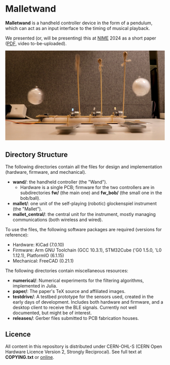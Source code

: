 # Malletwand

**Malletwand** is a handheld controller device in the form of a pendulum, which can act as an input interface to the timing of musical playback.

We presented (or, will be presenting) this at [NIME](https://nime.org/) 2024 as a short paper ([PDF](paper/paper.pdf), video to-be-uploaded).

![Banner image: the white balls of the controllers swinging in the air, in front of a prototype self-playing glockenspiel](paper/Mw_Banner.jpg)

## Directory Structure

The following directories contain all the files for design and implementation (hardware, firmware, and mechanical).
- **wand/**: the handheld controller (the "Wand").
  - Hardware is a single PCB; firmware for the two controllers are in subdirectories **fw/** (the main one) and **fw_bob/** (the small one in the bob/ball).
- **mallet/**: one unit of the self-playing (robotic) glockenspiel instrument (the "Mallet").
- **mallet_central/**: the central unit for the instrument, mostly managing communications (both wireless and wired).

To use the files, the following software packages are required (versions for reference):
- Hardware: KiCad (7.0.10)
- Firmware: Arm GNU Toolchain (GCC 10.3.1), STM32Cube ('G0 1.5.0, 'L0 1.12.1), PlatformIO (6.1.15)
- Mechanical: FreeCAD (0.21.1)

The following directories contain miscellaneous resources:
- **numerical/**: Numerical experiments for the filtering algorithms, implemented in Julia.
- **paper/**: The paper's TeX source and affiliated images.
- **testdrive/**: A testbed prototype for the sensors used, created in the early days of development. Includes both hardware and firmware, and a desktop client to receive the BLE signals. Currently not well documented, but might be of interest.
- **releases/**: Gerber files submitted to PCB fabrication houses.

## Licence
All content in this repository is distributed under CERN-OHL-S (CERN Open Hardware Licence Version 2, Strongly Reciprocal). See full text at **COPYING.txt** or [online](https://ohwr.org/cern_ohl_s_v2.txt).

